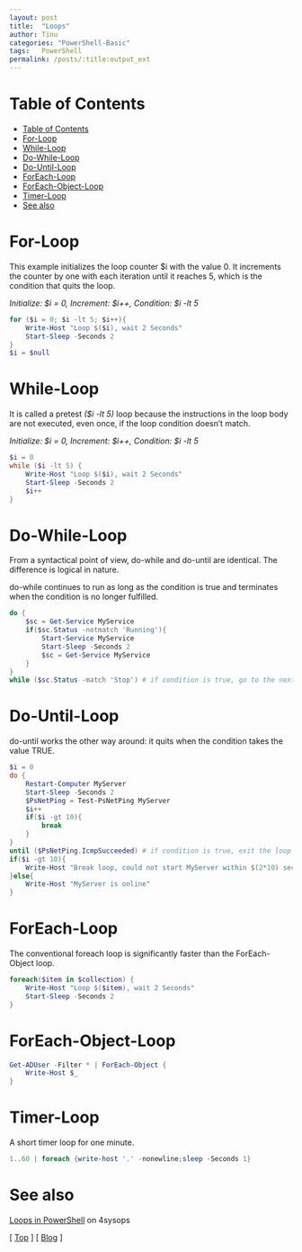 ```yaml
---
layout: post
title:  "Loops"
author: Tinu
categories: "PowerShell-Basic"
tags:   PowerShell
permalink: /posts/:title:output_ext
---
```


# Table of Contents

- [Table of Contents](#table-of-contents)
- [For-Loop](#for-loop)
- [While-Loop](#while-loop)
- [Do-While-Loop](#do-while-loop)
- [Do-Until-Loop](#do-until-loop)
- [ForEach-Loop](#foreach-loop)
- [ForEach-Object-Loop](#foreach-object-loop)
- [Timer-Loop](#timer-loop)
- [See also](#see-also)

# For-Loop

This example initializes the loop counter $i with the value 0. It increments the counter by one with each iteration until it reaches 5, which is the condition that quits the loop.

*Initialize: $i = 0,*
*Increment: $i++,*
*Condition: $i -lt 5*

````powershell
for ($i = 0; $i -lt 5; $i++){
    Write-Host "Loop $($i), wait 2 Seconds"
    Start-Sleep -Seconds 2
}
$i = $null
````

# While-Loop

It is called a pretest *($i -lt 5)* loop because the instructions in the loop body are not executed, even once, if the loop condition doesn’t match.

*Initialize: $i = 0,*
*Increment: $i++,*
*Condition: $i -lt 5*

````powershell
$i = 0
while ($i -lt 5) {
    Write-Host "Loop $($i), wait 2 Seconds"
    Start-Sleep -Seconds 2
    $i++
}
````

# Do-While-Loop

From a syntactical point of view, do-while and do-until are identical. The difference is logical in nature. 

do-while continues to run as long as the condition is true and terminates when the condition is no longer fulfilled.

````powershell
do {
    $sc = Get-Service MyService
    if($sc.Status -notmatch 'Running'){
        Start-Service MyService
        Start-Sleep -Seconds 2
        $sc = Get-Service MyService
    }
}
while ($sc.Status -match 'Stop') # if condition is true, go to the next loop
````

# Do-Until-Loop

do-until works the other way around: it quits when the condition takes the value TRUE.

````powershell
$i = 0
do {
    Restart-Computer MyServer
    Start-Sleep -Seconds 2
    $PsNetPing = Test-PsNetPing MyServer
    $i++
    if($i -gt 10){
        break
    }
}
until ($PsNetPing.IcmpSucceeded) # if condition is true, exit the loop
if($i -gt 10){
    Write-Host "Break loop, could not start MyServer within $(2*10) seconds"
}else{
    Write-Host "MyServer is online"
}
````

# ForEach-Loop

The conventional foreach loop is significantly faster than the ForEach-Object loop.

````powershell
foreach($item in $collection) {
    Write-Host "Loop $($item), wait 2 Seconds"
    Start-Sleep -Seconds 2
}
````

# ForEach-Object-Loop

````powershell
Get-ADUser -Filter * | ForEach-Object {
    Write-Host $_
}
````

# Timer-Loop

A short timer loop for one minute.

````powershell
1..60 | foreach {write-host '.' -nonewline;sleep -Seconds 1}
````

# See also

[Loops in PowerShell](https://4sysops.com/archives/powershell-loops-for-foreach-while-do-until-continue-break/) on 4sysops

[ [Top](#table-of-contents) ] [ [Blog](../categories.html) ]